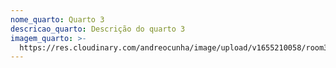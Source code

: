 ```yaml
---
nome_quarto: Quarto 3
descricao_quarto: Descrição do quarto 3
imagem_quarto: >-
  https://res.cloudinary.com/andreocunha/image/upload/v1655210058/room3_tzxd9h.jpg
---
```


